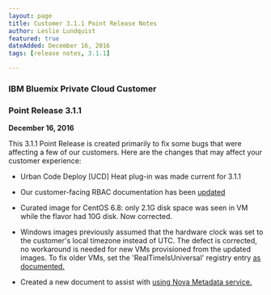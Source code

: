```yaml
---
layout: page
title: Customer 3.1.1 Point Release Notes
author: Leslie Lundquist
featured: true
dateAdded: December 16, 2016
tags: [release notes, 3.1.1]

---
```


### IBM Bluemix Private Cloud Customer

### Point Release 3.1.1

**December 16, 2016**


This 3.1.1 Point Release is created primarily to fix some bugs that were affecting a few of our customers. Here are the changes that may affect your customer experience:

 * Urban Code Deploy [UCD] Heat plug-in was made current for 3.1.1
 
 * Our customer-facing RBAC documentation has been [updated](http://ibm-blue-box-help.github.io/help-documentation/keystone/Managing_Users_and_Projects/)
 
 * Curated image for CentOS 6.8: only 2.1G disk space was seen in VM while the flavor had 10G disk. Now corrected.
 
 * Windows images previously assumed that the hardware clock was set to the customer's local timezone instead of UTC. The defect is corrected, no workaround is needed for new VMs provisioned from the updated images. To fix older VMs, set the 'RealTimeIsUniversal' registry entry [as documented.](http://ibm-blue-box-help.github.io/help-documentation/troubleshooting/FAQ_Working_with_Windows_Images/)

 * Created a new document to assist with [using Nova Metadata service.](http://ibm-blue-box-help.github.io/help-documentation/nova/Metadata_service_FAQ/)
